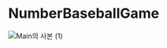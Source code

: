 # NumberBaseballGame
![Main의 사본 (1)](https://github.com/user-attachments/assets/55e4f902-bd48-43bf-b0d1-991849b05111)
